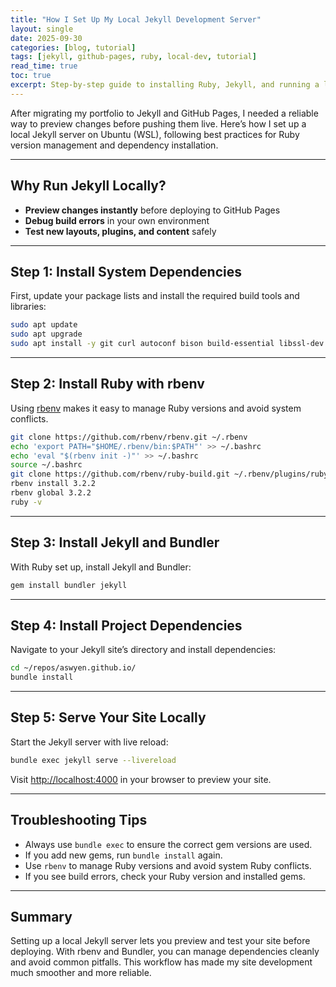 ```yaml
---
title: "How I Set Up My Local Jekyll Development Server"
layout: single
date: 2025-09-30
categories: [blog, tutorial]
tags: [jekyll, github-pages, ruby, local-dev, tutorial]
read_time: true
toc: true
excerpt: Step-by-step guide to installing Ruby, Jekyll, and running a local development server for your GitHub Pages site.
---
```


After migrating my portfolio to Jekyll and GitHub Pages, I needed a reliable way to preview changes before pushing them live. Here’s how I set up a local Jekyll server on Ubuntu (WSL), following best practices for Ruby version management and dependency installation.

---

## Why Run Jekyll Locally?

- **Preview changes instantly** before deploying to GitHub Pages
- **Debug build errors** in your own environment
- **Test new layouts, plugins, and content** safely

---

## Step 1: Install System Dependencies

First, update your package lists and install the required build tools and libraries:

```sh
sudo apt update
sudo apt upgrade
sudo apt install -y git curl autoconf bison build-essential libssl-dev libyaml-dev libreadline6-dev zlib1g-dev libncurses5-dev libffi-dev libgdbm6 libgdbm-dev
```

---

## Step 2: Install Ruby with rbenv

Using [rbenv](https://github.com/rbenv/rbenv) makes it easy to manage Ruby versions and avoid system conflicts.

```sh
git clone https://github.com/rbenv/rbenv.git ~/.rbenv
echo 'export PATH="$HOME/.rbenv/bin:$PATH"' >> ~/.bashrc
echo 'eval "$(rbenv init -)"' >> ~/.bashrc
source ~/.bashrc
git clone https://github.com/rbenv/ruby-build.git ~/.rbenv/plugins/ruby-build
rbenv install 3.2.2
rbenv global 3.2.2
ruby -v
```

---

## Step 3: Install Jekyll and Bundler

With Ruby set up, install Jekyll and Bundler:

```sh
gem install bundler jekyll
```

---

## Step 4: Install Project Dependencies

Navigate to your Jekyll site’s directory and install dependencies:

```sh
cd ~/repos/aswyen.github.io/
bundle install
```

---

## Step 5: Serve Your Site Locally

Start the Jekyll server with live reload:

```sh
bundle exec jekyll serve --livereload
```

Visit [http://localhost:4000](http://localhost:4000) in your browser to preview your site.

---

## Troubleshooting Tips

- Always use `bundle exec` to ensure the correct gem versions are used.
- If you add new gems, run `bundle install` again.
- Use `rbenv` to manage Ruby versions and avoid system Ruby conflicts.
- If you see build errors, check your Ruby version and installed gems.

---

## Summary

Setting up a local Jekyll server lets you preview and test your site before deploying. With rbenv and Bundler, you can manage dependencies cleanly and avoid common pitfalls. This workflow has made my site development much smoother and more reliable.
